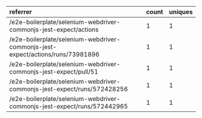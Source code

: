 | referrer                                                                       | count | uniques |
| :----------------------------------------------------------------------------- | :---- | :------ |
| /e2e-boilerplate/selenium-webdriver-commonjs-jest-expect/actions               | 1     | 1       |
| /e2e-boilerplate/selenium-webdriver-commonjs-jest-expect/actions/runs/73981896 | 1     | 1       |
| /e2e-boilerplate/selenium-webdriver-commonjs-jest-expect/pull/51               | 1     | 1       |
| /e2e-boilerplate/selenium-webdriver-commonjs-jest-expect/runs/572428256        | 1     | 1       |
| /e2e-boilerplate/selenium-webdriver-commonjs-jest-expect/runs/572442965        | 1     | 1       |